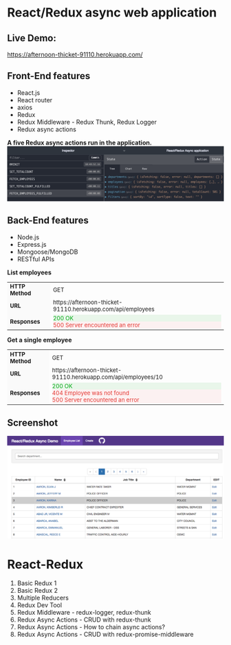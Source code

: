 # React/Redux async web application

## Live Demo:
https://afternoon-thicket-91110.herokuapp.com/

## Front-End features
- React.js
- React router
- axios
- Redux
- Redux Middleware - Redux Thunk, Redux Logger
- Redux async actions

**A five Redux async actions run in the application.**
![](/public/images/ReduxAsyncActions.png)

## Back-End features
- Node.js
- Express.js
- Mongoose/MongoDB
- RESTful APIs 

**List employees**
<table style="font-size:13px">
  <tr>
    <td style="background:#fafafa; font-weight: bold">HTTP Method</td>
    <td>GET</td>
  </tr>
  <tr>
    <td style="background:#fafafa; font-weight: bold">URL</td>
    <td>https://afternoon-thicket-91110.herokuapp.com/api/employees</td>
  </tr>
  <tr>
    <td style="background:#fafafa; font-weight: bold">Responses</td>
    <td>
      <div style="color: #00aa13; background-color: rgba(0, 170, 19, 0.08);">200 OK</div>
      <div style="color: #e53935;background-color: rgba(229, 57, 53, 0.06);">500 Server encountered an error</div>    
    </td>
  </tr>     
</table>


**Get a single employee**
<table style="font-size:13px">
  <tr>
    <td style="background:#fafafa; font-weight: bold">HTTP Method</td>
    <td>GET</td>
  </tr>
  <tr>
    <td style="background:#fafafa; font-weight: bold">URL</td>
    <td>https://afternoon-thicket-91110.herokuapp.com/api/employees/10</td>
  </tr>
  <tr>
    <td style="background:#fafafa; font-weight: bold">Responses</td>
    <td>
      <div style="color: #00aa13; background-color: rgba(0, 170, 19, 0.08);">200 OK</div>
      <div style="color: #e53935;background-color: rgba(229, 57, 53, 0.06);">404 Employee was not found</div>    
      <div style="color: #e53935;background-color: rgba(229, 57, 53, 0.06);">500 Server encountered an error</div>    
    </td>
  </tr>     
</table>


## Screenshot
![](public/images/EmployeeListPage.png)




# React-Redux 

1. Basic Redux 1 
2. Basic Redux 2
3. Multiple Reducers
4. Redux Dev Tool
5. Redux Middleware - redux-logger, redux-thunk
6. Redux Async Actions - CRUD with redux-thunk
7. Redux Async Actions - How to chain async actions? 
8. Redux Async Actions - CRUD with redux-promise-middleware
